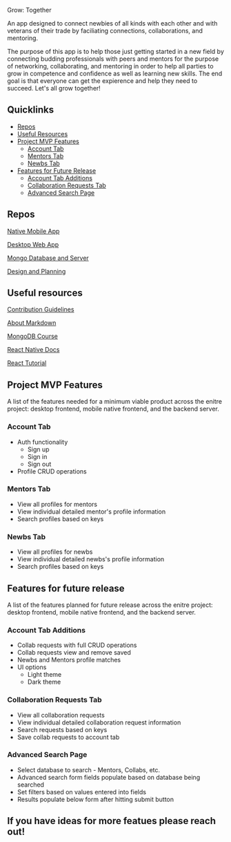 Grow: Together

An app designed to connect newbies of all kinds with each other and with veterans of their trade by faciliating connections, collaborations, and mentoring.

The purpose of this app is to help those just getting started in a new field by connecting budding professionals with peers and mentors for the purpose of networking, collaborating, and mentoring in order to help all parties to grow in competence and confidence as well as learning new skills.  The end goal is that everyone can get the expierence and help they need to succeed. Let's all grow together!

## Quicklinks

* [Repos](#repos)
* [Useful Resources](#useful-resources)
* [Project MVP Features](#project-mvp-features)
    * [Account Tab](#account-tab)
    * [Mentors Tab](#mentors-tab)
    * [Newbs Tab](#newbs-tab)
* [Features for Future Release](#features-for-future-release)
    * [Account Tab Additions](#account-tab-additions)
    * [Collaboration Requests Tab](#collaboration-requests-tab)
    * [Advanced Search Page](#advanced-search-page)

## Repos

[Native Mobile App](https://github.com/Grow-Together/frontend-react-native)

[Desktop Web App](https://github.com/Grow-Together/frontend-react-desktop)

[Mongo Database and Server](https://github.com/Grow-Together/backend-node-mongoDB)

[Design and Planning](https://github.com/Grow-Together/.github/blob/main/README.md)

## Useful resources

[Contribution Guidelines](https://github.com/Grow-Together/.github/blob/main/GENERAL-CONTRIBUTING.md)

[About Markdown](https://docs.github.com/github/writing-on-github/getting-started-with-writing-and-formatting-on-github/basic-writing-and-formatting-syntax)

[MongoDB Course](https://university.mongodb.com/learning_paths/developer)

[React Native Docs](https://reactnative.dev/docs/getting-started)

[React Tutorial](https://reactjs.org/tutorial/tutorial.html)

## Project MVP Features

A list of the features needed for a minimum viable product across the enitre project: desktop frontend, mobile native frontend, and the backend server.

### Account Tab

* Auth functionality
    * Sign up
    * Sign in
    * Sign out
* Profile CRUD operations

### Mentors Tab

* View all profiles for mentors
* View individual detailed mentor's profile information
* Search profiles based on keys

### Newbs Tab

* View all profiles for newbs
* View individual detailed newbs's profile information
* Search profiles based on keys

## Features for future release

A list of the features planned for future release across the enitre project: desktop frontend, mobile native frontend, and the backend server.

### Account Tab Additions

* Collab requests with full CRUD operations
* Collab requests view and remove saved
* Newbs and Mentors profile matches
* UI options
    * Light theme
    * Dark theme

### Collaboration Requests Tab

* View all collaboration requests
* View individual detailed collaboration request information
* Search requests based on keys
* Save collab requests to account tab

### Advanced Search Page

* Select database to search - Mentors, Collabs, etc.
* Advanced search form fields populate based on database being searched
* Set filters based on values entered into fields
* Results populate below form after hitting submit button

## If you have ideas for more featues please reach out!



